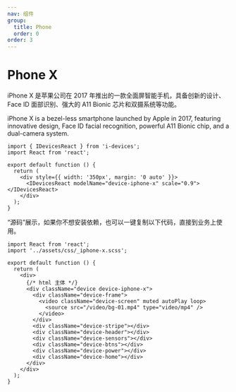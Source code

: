 ```yaml
---
nav: 组件
group:
  title: Phone
  order: 0
order: 3
---
```


# Phone X

iPhone X 是苹果公司在 2017 年推出的一款全面屏智能手机，具备创新的设计、Face ID 面部识别、强大的 A11 Bionic 芯片和双摄系统等功能。

iPhone X is a bezel-less smartphone launched by Apple in 2017, featuring innovative design, Face ID facial recognition, powerful A11 Bionic chip, and a dual-camera system.

```tsx
import { IDevicesReact } from 'i-devices';
import React from 'react';

export default function () {
  return (
    <div style={{ width: '350px', margin: '0 auto' }}>
      <IDevicesReact modelName="device-iphone-x" scale="0.9"></IDevicesReact>
    </div>
  );
}
```

“源码”展示，如果你不想安装依赖，也可以一键复制以下代码，直接到业务上使用。

```tsx
import React from 'react';
import '../assets/css/_iphone-x.scss';

export default function () {
  return (
    <div>
      {/* html 主体 */}
      <div className="device device-iphone-x">
        <div className="device-frame">
          <video className="device-screen" muted autoPlay loop>
            <source src="/video/bg-01.mp4" type="video/mp4" />
          </video>
        </div>
        <div className="device-stripe"></div>
        <div className="device-header"></div>
        <div className="device-sensors"></div>
        <div className="device-btns"></div>
        <div className="device-power"></div>
        <div className="device-home"></div>
      </div>
    </div>
  );
}
```
